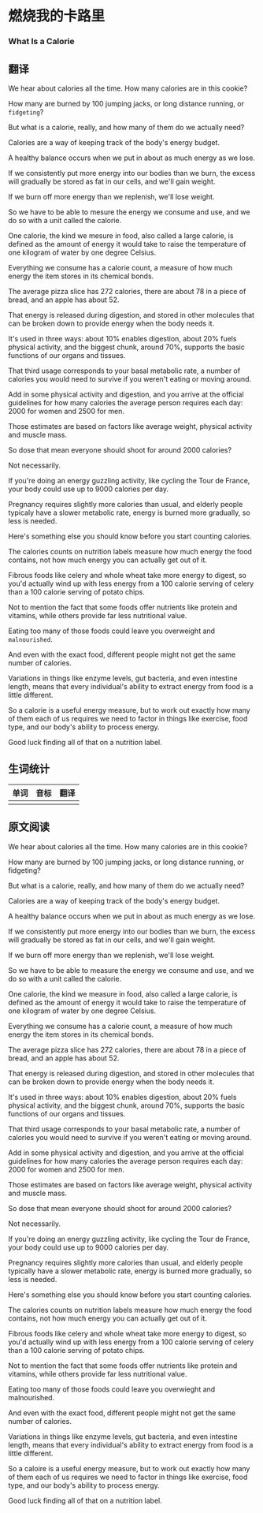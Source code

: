 # 燃烧我的卡路里
### What Is a Calorie

## 翻译
We hear about calories all the time. How many calories are in this cookie?

How many are burned by 100 jumping jacks, or long distance running, or `fidgeting`?

But what is a calorie, really, and how many of them do we actually need?

Calories are a way of keeping track of the body's energy budget.

A healthy balance occurs when we put in about as much energy as we lose.

If we consistently put more energy into our bodies than we burn, the excess will gradually be stored as fat in our cells, and we'll gain weight.

If we burn off more energy than we replenish, we'll lose weight.

So we have to be able to mesure the energy we consume and use, and we do so with a unit called the calorie.

One calorie, the kind we mesure in food, also called a large calorie, is defined as the amount of energy it would take to raise the temperature of one kilogram of water by one degree Celsius.

Everything we consume has a calorie count, a measure of how much energy the item stores in its chemical bonds.

The average pizza slice has 272 calories, there are about 78 in a piece of bread, and an apple has about 52.

That energy is released during digestion, and stored in other molecules that can be broken down to provide energy when the body needs it.

It's used in three ways: about 10% enables digestion, about 20% fuels physical activity, and the biggest chunk, around 70%, supports the basic functions of our organs and tissues.

That third usage corresponds to your basal metabolic rate, a number of calories you would need to survive if you weren't eating or moving around.

Add in some physical activity and digestion, and you arrive at the official guidelines for how many calories the average person requires each day: 2000 for women and 2500 for men.

Those estimates are based on factors like average weight, physical activity and muscle mass.

So dose that mean everyone should shoot for around 2000 calories?

Not necessarily.

If you're doing an energy guzzling activity, like cycling the Tour de France, your body could use up to 9000 calories per day.

Pregnancy requires slightly more calories than usual, and elderly people typicaly have a slower metabolic rate, energy is burned more gradually, so less is needed.

Here's something else you should know before you start counting calories.

The calories counts on nutrition labels measure how much energy the food contains, not how much energy you can actually get out of it.

Fibrous foods like celery and whole wheat take more energy to digest, so you'd actually wind up with less energy from a 100 calorie serving of celery than a 100 calorie serving of potato chips.

Not to mention the fact that some foods offer nutrients like protein and vitamins, while others provide far less nutritional value.

Eating too many of those foods could leave you overweight and `malnourished`.

And even with the exact food, different people might not get the same number of calories.

Variations in things like enzyme levels, gut bacteria, and even intestine length, means that every individual's ability to extract energy from food is a little different.

So a calorie is a useful energy measure, but to work out exactly how many of them each of us requires we need to factor in things like exercise, food type, and our body's ability to process energy.

Good luck finding all of that on a nutrition label.


## 生词统计
| 单词 | 音标 | 翻译 |
| - | - | - |
|  |  |  |

## 原文阅读
We hear about calories all the time. How many calories are in this cookie?

How many are burned by 100 jumping jacks, or long distance running, or fidgeting?

But what is a calorie, really, and how many of them do we actually need?

Calories are a way of keeping track of the body's energy budget.

A healthy balance occurs when we put in about as much energy as we lose.

If we consistently put more energy into our bodies than we burn, the excess will gradually be stored as fat in our cells, and we'll gain weight.

If we burn off more energy than we replenish, we'll lose weight.

So we have to be able to measure the energy we consume and use, and we do so with a unit called the calorie.

One calorie, the kind we measure in food, also called a large calorie, is defined as the amount of energy it would take to raise the temperature of one kilogram of water by one degree Celsius.

Everything we consume has a calorie count, a measure of how much energy the item stores in its chemical bonds.

The average pizza slice has 272 calories, there are about 78 in a piece of bread, and an apple has about 52.

That energy is released during digestion, and stored in other molecules that can be broken down to provide energy when the body needs it.

It's used in three ways: about 10% enables digestion, about 20% fuels physical activity, and the biggest chunk, around 70%, supports the basic functions of our organs and tissues.

That third usage corresponds to your basal metabolic rate, a number of calories you would need to survive if you weren't eating or moving around.

Add in some physical activity and digestion, and you arrive at the official guidelines for how many calories the average person requires each day: 2000 for women and 2500 for men.

Those estimates are based on factors like average weight, physical activity and muscle mass.

So dose that mean everyone should shoot for around 2000 calories?

Not necessarily.

If you're doing an energy guzzling activity, like cycling the Tour de France, your body could use up to 9000 calories per day.

Pregnancy requires slightly more calories than usual, and elderly people typically have a slower metabolic rate, energy is burned more gradually, so less is needed.

Here's something else you should know before you start counting calories.

The calories counts on nutrition labels measure how much energy the food contains, not how much energy you can actually get out of it.

Fibrous foods like celery and whole wheat take more energy to digest, so you'd actually wind up with less energy from a 100 calorie serving of celery than a 100 calorie serving of potato chips.

Not to mention the fact that some foods offer nutrients like protein and vitamins, while others provide far less nutritional value.

Eating too many of those foods could leave you overwieght and malnourished.

And even with the exact food, different people might not get the same number of calories.

Variations in things like enzyme levels, gut bacteria, and even intestine length, means that every individual's ability to extract energy from food is a little different.

So a caloire is a useful energy measure, but to work out exactly how many of them each of us requires we need to factor in things like exercise, food type, and our body's ability to process energy.

Good luck finding all of that on a nutrition label.

<src-rtyAudio :src="'https://rtyxmd.gitee.io/rtyresources2019/2019-December/What%20Is%20a%20Calorie.mp3'"></src-rtyAudio>